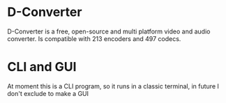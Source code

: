 # D-Converter
D-Converter is a free, open-source and multi platform video and audio converter. 
Is compatible with 213 encoders and 497 codecs.
# CLI and GUI
At moment this is a CLI program, so it runs in a classic terminal, in future I don't exclude to make a GUI
